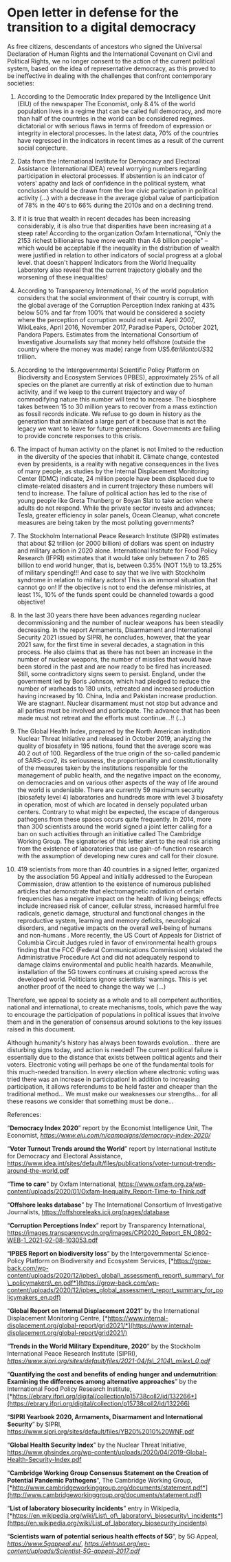 Open letter in defense for the transition to a digital democracy
================================================================

As free citizens, descendants of ancestors who signed the Universal Declaration of Human Rights and the International Covenant on Civil and Political Rights, we no longer consent to the action of the current political system, based on the idea of representative democracy, as this proved to be ineffective in dealing with the challenges that confront contemporary societies:

1.  According to the Democratic Index prepared by the Intelligence Unit (EIU) of the newspaper The Economist, only 8.4% of the world population lives in a regime that can be called full democracy, and more than half of the countries in the world can be considered regimes. dictatorial or with serious flaws in terms of freedom of expression or integrity in electoral processes. In the latest data, 70% of the countries have regressed in the indicators in recent times as a result of the current social conjecture.

1.  Data from the International Institute for Democracy and Electoral Assistance (International IDEA) reveal worrying numbers regarding participation in electoral processes. If abstention is an indicator of voters' apathy and lack of confidence in the political system, what conclusion should be drawn from the low civic participation in political activity (…) with a decrease in the average global value of participation of 78% in the 40's to 66% during the 2010s and on a declining trend.

2.  If it is true that wealth in recent decades has been increasing considerably, it is also true that disparities have been increasing at a steep rate! According to the organization Oxfam International, "Only the 2153 richest billionaires have more wealth than 4.6 billion people" – which would be acceptable if the inequality in the distribution of wealth were justified in relation to other indicators of social progress at a global level. that doesn't happen! Indicators from the World Inequality Laboratory also reveal that the current trajectory globally and the worsening of these inequalities!

1.  According to Transparency International, ⅔ of the world population considers that the social environment of their country is corrupt, with the global average of the Corruption Perception Index ranking at 43% below 50% and far from 100% that would be considered a society where the perception of corruption would not exist. April 2007, WikiLeaks, April 2016, November 2017, Paradise Papers, October 2021, Pandora Papers. Estimates from the International Consortium of Investigative Journalists say that money held offshore (outside the country where the money was made) range from US$5.6 trillion to US$32 trillion.

1.  According to the Intergovernmental Scientific Policy Platform on Biodiversity and Ecosystem Services (IPBES), approximately 25% of all species on the planet are currently at risk of extinction due to human activity, and if we keep to the current trajectory and way of commodifying nature this number will tend to increase. The biosphere takes between 15 to 30 million years to recover from a mass extinction as fossil records indicate. We refuse to go down in history as the generation that annihilated a large part of it because that is not the legacy we want to leave for future generations. Governments are failing to provide concrete responses to this crisis.

1.  The impact of human activity on the planet is not limited to the reduction in the diversity of the species that inhabit it. Climate change, contested even by presidents, is a reality with negative consequences in the lives of many people, as studies by the Internal Displacement Monitoring Center (IDMC) indicate, 24 million people have been displaced due to climate-related disasters and in current trajectory these numbers will tend to increase.
    The failure of political action has led to the rise of young people like Greta Thunberg or Boyan Slat to take action where adults do not respond. While the private sector invests and advances; Tesla, greater efficiency in solar panels, Ocean Cleanup, what concrete measures are being taken by the most polluting governments?

1.  The Stockholm International Peace Research Institute (SIPRI) estimates that about $2 trillion (or 2000 billion) of dollars was spent on industry and military action in 2020 alone. International Institute for Food Policy Research (IFPRI) estimates that it would take only between 7 to 265 billion to end world hunger, that is, between 0.35% (NOT 1%!) to 13.25% of military spending!!! And case to say that we live with Stockholm syndrome in relation to military actors! This is an immoral situation that cannot go on! If the objective is not to end the defense ministries, at least 1%, 10% of the funds spent could be channeled towards a good objective!

1.  In the last 30 years there have been advances regarding nuclear decommissioning and the number of nuclear weapons has been steadily decreasing. In the report Armaments, Disarmament and International Security 2021 issued by SIPRI, he concludes, however, that the year 2021 saw, for the first time in several decades, a stagnation in this process. He also claims that as there has not been an increase in the number of nuclear weapons, the number of missiles that would have been stored in the past and are now ready to be fired has increased. Still, some contradictory signs seem to persist. England, under the government led by Boris Johnson, which had pledged to reduce the number of warheads to 180 units, retreated and increased production having increased by 10. China, India and Pakistan increase production. We are stagnant. Nuclear disarmament must not stop but advance and all parties must be involved and participate. The advance that has been made must not retreat and the efforts must continue…!! (...)

1.  The Global Health Index, prepared by the North American institution Nuclear Threat Initiative and released in October 2019, analyzing the quality of biosafety in 195 nations, found that the average score was 40.2 out of 100. Regardless of the true origin of the so-called pandemic of SARS-cov2, its seriousness, the proportionality and constitutionality of the measures taken by the institutions responsible for the management of public health, and the negative impact on the economy, on democracies and on various other aspects of the way of life around the world is undeniable. There are currently 59 maximum security (biosafety level 4) laboratories and hundreds more with level 3 biosafety in operation, most of which are located in densely populated urban centers. Contrary to what might be expected, the escape of dangerous pathogens from these spaces occurs quite frequently.
    In 2014, more than 300 scientists around the world signed a joint letter calling for a ban on such activities through an initiative called The Cambridge Working Group. The signatories of this letter alert to the real risk arising from the existence of laboratories that use gain-of-function research with the assumption of developing new cures and call for their closure.

1.  419 scientists from more than 40 countries in a signed letter, organized by the association 5G Appeal and initially addressed to the European Commission, draw attention to the existence of numerous published articles that demonstrate that electromagnetic radiation of certain frequencies has a negative impact on the health of living beings; effects include increased risk of cancer, cellular stress, increased harmful free radicals, genetic damage, structural and functional changes in the reproductive system, learning and memory deficits, neurological disorders, and negative impacts on the overall well-being of humans and non-humans . More recently, the US Court of Appeals for District of Columbia Circuit Judges ruled in favor of environmental health groups finding that the FCC (Federal Communications Commission) violated the Administrative Procedure Act and did not adequately respond to damage claims environmental and public health hazards. Meanwhile, installation of the 5G towers continues at cruising speed across the developed world. Politicians ignore scientists' warnings. This is yet another proof of the need to change the way we (...)

Therefore, we appeal to society as a whole and to all competent authorities, national and international, to create mechanisms, tools, which pave the way to encourage the participation of populations in political issues that involve them and in the generation of consensus around solutions to the key issues raised in this document.

Although humanity's history has always been towards evolution… there are disturbing signs today, and action is needed! The current political failure is essentially due to the distance that exists between political agents and their voters. Electronic voting will perhaps be one of the fundamental tools for this much-needed transition. In every election where electronic voting was tried there was an increase in participation! In addition to increasing participation, it allows referendums to be held faster and cheaper than the traditional method… We must make our weaknesses our strengths… for all these reasons we consider that something must be done…

References:

“**Democracy Index 2020**” report by the Economist Intelligence Unit, The Economist, *https://www.eiu.com/n/campaigns/democracy-index-2020/*

[](https://www.idea.int/sites/default/files/publications/voter-turnout-trends-around-the-world.pdf)

“**Voter Turnout Trends around the World**” report by International Institute for Democracy and Electoral Assistance, <https://www.idea.int/sites/default/files/publications/voter-turnout-trends-around-the-world.pdf>

“**Time to care**” by Oxfam International, <https://www.oxfam.org.za/wp-content/uploads/2020/01/Oxfam-Inequality_Report-Time-to-Think.pdf>

“**Offshore leaks database**” by The International Consortium of Investigative Journalists, https://offshoreleaks.icij.org/pages/database

“**Corruption Perceptions Index**” report by Transparency International, <https://images.transparencycdn.org/images/CPI2020_Report_EN_0802-WEB-1_2021-02-08-103053.pdf>

“**IPBES Report on biodiversity loss**” by the Intergovernmental Science-Policy Platform on Biodiversity and Ecosystem Services, [*https://grow-back.com/wp-content/uploads/2020/12/ipbes\_global\_assessment\_report\_summary\_for\_policymakers\_en.pdf*](https://grow-back.com/wp-content/uploads/2020/12/ipbes_global_assessment_report_summary_for_policymakers_en.pdf)

“**Global Report on Internal Displacement 2021**” by the International Displacement Monitoring Centre, [*https://www.internal-displacement.org/global-report/grid2021/*](https://www.internal-displacement.org/global-report/grid2021/)

“**Trends in the World Military Expenditure, 2020**” by the Stockholm International Peace Research Institute (SIPRI), *https://www.sipri.org/sites/default/files/2021-04/fs\_2104\_milex\_0.pdf*

“**Quantifying the cost and benefits of ending hunger and undernutrition: Examining the differences among alternative approaches**” by the International Food Policy Research Institute, [*https://ebrary.ifpri.org/digital/collection/p15738coll2/id/132266*](https://ebrary.ifpri.org/digital/collection/p15738coll2/id/132266)

“**SIPRI Yearbook 2020, Armaments, Disarmament and International Security**” by SIPRI, <https://www.sipri.org/sites/default/files/YB20%2010%20WNF.pdf>

“**Global Health Security Index**” by the Nuclear Threat Initiative, <https://www.ghsindex.org/wp-content/uploads/2020/04/2019-Global-Health-Security-Index.pdf>

“**Cambridge Working Group Consensus Statement on the Creation of Potential Pandemic Pathogens**”, The Cambridge Working Group, [*http://www.cambridgeworkinggroup.org/documents/statement.pdf*](http://www.cambridgeworkinggroup.org/documents/statement.pdf)

“**List of laboratory biosecurity incidents**” entry in Wikipedia, [*https://en.wikipedia.org/wiki/List\_of\_laboratory\_biosecurity\_incidents*](https://en.wikipedia.org/wiki/List_of_laboratory_biosecurity_incidents)

“**Scientists warn of potential serious health effects of 5G**”, by 5G Appeal, *https://www.5gappeal.eu/*, *https://ehtrust.org/wp-content/uploads/Scientist-5G-appeal-2017.pdf*
